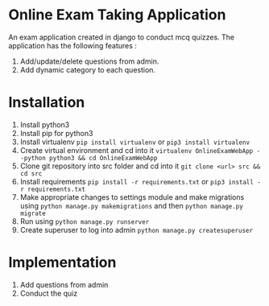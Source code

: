 # Online Exam Taking Application
An exam application created in django to conduct mcq quizzes. The application has the following features : 
1) Add/update/delete questions from admin.
2) Add dynamic category to each question.

# Installation
1) Install python3
2) Install pip for python3
3) Install virtualenv
  `pip install virtualenv` or `pip3 install virtualenv`
4) Create virtual environment and cd into it
  `virtualenv OnlineExamWebApp --python python3 && cd OnlineExamWebApp`
5) Clone git repository into src folder and cd into it `git clone <url> src && cd src`
6) Install requirements `pip install -r requirements.txt` or `pip3 install -r requirements.txt`
7) Make appropriate changes to settings module and make migrations using `python manage.py makemigrations` and then 
  `python manage.py migrate`
8) Run using `python manage.py runserver`
9) Create superuser to log into admin `python manage.py createsuperuser`

# Implementation
1) Add questions from admin
2) Conduct the quiz
